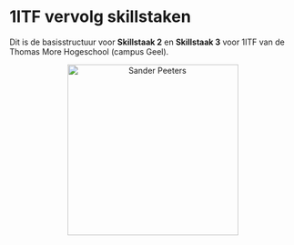 # 1ITF vervolg skillstaken 
Dit is de basisstructuur voor **Skillstaak 2** en **Skillstaak 3** voor 1ITF van de Thomas More Hogeschool (campus Geel).

<p align="center">
    <img src="https://www.thomasmore.be/themes/wundertheme/logo.svg" alt="Sander Peeters" width="300" />
</p>

